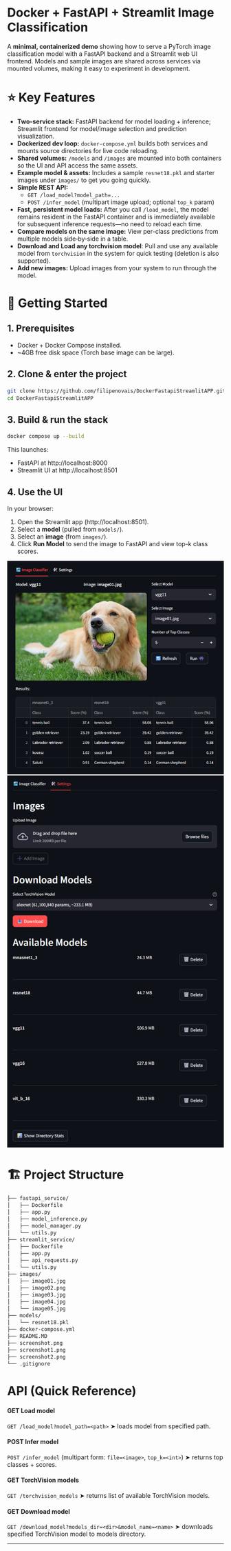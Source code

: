 # Docker + FastAPI + Streamlit Image Classification

A **minimal, containerized demo** showing how to serve a PyTorch image classification model with a FastAPI backend and a Streamlit web UI frontend. Models and sample images are shared across services via mounted volumes, making it easy to experiment in development.


# ⭐ Key Features

- **Two-service stack:** FastAPI backend for model loading + inference; Streamlit frontend for model/image selection and prediction visualization.
- **Dockerized dev loop:** `docker-compose.yml` builds both services and mounts source directories for live code reloading.
- **Shared volumes:** `/models` and `/images` are mounted into both containers so the UI and API access the same assets.
- **Example model & assets:** Includes a sample `resnet18.pkl` and starter images under `images/` to get you going quickly.
- **Simple REST API:**
  - `GET /load_model?model_path=...`
  - `POST /infer_model` (multipart image upload; optional `top_k` param)
- **Fast, persistent model loads:** After you call `/load_model`, the model remains resident in the FastAPI container and is immediately available for subsequent inference requests—no need to reload each time.
- **Compare models on the same image:** View per-class predictions from multiple models side‑by‑side in a table.
- **Download and Load any torchvision model**: Pull and use any available model from `torchvision` in the system for quick testing (deletion is also supported).
- **Add new images:** Upload images from your system to run through the model.

# 🚀 Getting Started

## 1. Prerequisites
- Docker + Docker Compose installed.
- ~4GB free disk space (Torch base image can be large).

## 2. Clone & enter the project
```bash
git clone https://github.com/filipenovais/DockerFastapiStreamlitAPP.git
cd DockerFastapiStreamlitAPP
```

## 3. Build & run the stack
```bash
docker compose up --build
```
This launches:
- FastAPI at http://localhost:8000
- Streamlit UI at http://localhost:8501

## 4. Use the UI
In your browser:
1. Open the Streamlit app (http://localhost:8501).
2. Select a **model** (pulled from `models/`).
3. Select an **image** (from `images/`).
4. Click **Run Model** to send the image to FastAPI and view top-k class scores.

![screenshot](screenshot1.png)
![screenshot](screenshot2.png)



# 🏗️ Project Structure
```text
├── fastapi_service/
│   ├── Dockerfile
│   ├── app.py
│   ├── model_inference.py
│   ├── model_manager.py
│   └── utils.py
├── streamlit_service/
│   ├── Dockerfile
│   ├── app.py
│   ├── api_requests.py
│   └── utils.py
├── images/
│   ├── image01.jpg
│   ├── image02.png
│   ├── image03.jpg
│   ├── image04.jpg
│   └── image05.jpg
├── models/
│   └── resnet18.pkl
├── docker-compose.yml
├── README.MD
├── screenshot.png
├── screenshot1.png
├── screenshot2.png
└── .gitignore

```

# API (Quick Reference)

#### **GET** Load model  
`GET /load_model?model_path=<path>` ➤ loads model from specified path.

#### **POST** Infer model  
`POST /infer_model` (multipart form: `file=<image>`, `top_k=<int>`) ➤ returns top classes + scores.

#### **GET** TorchVision models  
`GET /torchvision_models` ➤ returns list of available TorchVision models.

#### **GET** Download model  
`GET /download_model?models_dir=<dir>&model_name=<name>` ➤ downloads specified TorchVision model to models directory.

---
